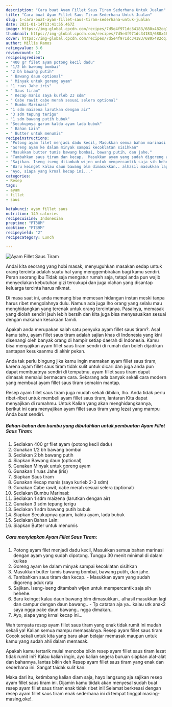 ```yaml
---
description: "Cara buat Ayam Fillet Saus Tiram Sederhana Untuk Jualan"
title: "Cara buat Ayam Fillet Saus Tiram Sederhana Untuk Jualan"
slug: 1-cara-buat-ayam-fillet-saus-tiram-sederhana-untuk-jualan
date: 2021-01-14T13:41:55.467Z
image: https://img-global.cpcdn.com/recipes/7d5e4f971dc34183/680x482cq70/ayam-fillet-saus-tiram-foto-resep-utama.jpg
thumbnail: https://img-global.cpcdn.com/recipes/7d5e4f971dc34183/680x482cq70/ayam-fillet-saus-tiram-foto-resep-utama.jpg
cover: https://img-global.cpcdn.com/recipes/7d5e4f971dc34183/680x482cq70/ayam-fillet-saus-tiram-foto-resep-utama.jpg
author: Millie Ramos
ratingvalue: 3.6
reviewcount: 12
recipeingredient:
- "400 gr filet ayam potong kecil dadu"
- "1/2 bh bawang bombai"
- "2 bh bawang putih"
- " Bawang daun optional"
- " Minyak untuk goreng ayam"
- "1 ruas Jahe iris"
- " Saus tiram"
- " Kecap manis saya kurleb 23 sdm"
- " Cabe rawit cabe merah sesuai selera optional"
- " Bumbu Marinasi"
- "1 sdm maizena larutkan dengan air"
- "3 sdm tepung terigu"
- "1 sdm bawang putih bubuk"
- "Secukupnya garam kaldu ayam lada bubuk"
- " Bahan Lain"
- " Butter untuk menumis"
recipeinstructions:
- "Potong ayam filet menjadi dadu kecil, Masukkan semua bahan marinasi dengan ayam yang sudah dipotong. Tunggu 30 menit minimal di dalam kulkas"
- "Goreng ayam ke dalam minyak sampai kecoklatan sisihkan"
- "Masukkan butter tumis bawang bombai, bawang putih, dan jahe."
- "Tambahkan saus tiram dan kecap.  Masukkan ayam yang sudah digoreng aduk rata"
- "Sajikan. Iseng-iseng ditambah wijen untuk mempercantik saja sih hehehe."
- "Baru keinget kalau daun bawang blm dimasukkan.. alhasil masukkan lagi dan campur dengan daun bawang.. Tp catatan aja ya.. kalau utk anak2 saya ngga pake daun bawang.. ngga dimakan.."
- "Ayo, siapa yang krnal kecap ini..."
categories:
- Resep
tags:
- ayam
- fillet
- saus

katakunci: ayam fillet saus 
nutrition: 149 calories
recipecuisine: Indonesian
preptime: "PT38M"
cooktime: "PT39M"
recipeyield: "2"
recipecategory: Lunch

---
```



![Ayam Fillet Saus Tiram](https://img-global.cpcdn.com/recipes/7d5e4f971dc34183/680x482cq70/ayam-fillet-saus-tiram-foto-resep-utama.jpg)

Andai kita seorang yang hobi masak, menyuguhkan masakan sedap untuk orang tercinta adalah suatu hal yang menggembirakan bagi kamu sendiri. Peran seorang ibu Tidak saja mengatur rumah saja, tetapi anda pun wajib menyediakan kebutuhan gizi tercukupi dan juga olahan yang disantap keluarga tercinta harus nikmat.

Di masa  saat ini, anda memang bisa memesan hidangan instan meski tanpa harus ribet mengolahnya dulu. Namun ada juga lho orang yang selalu mau menghidangkan yang terenak untuk orang tercintanya. Pasalnya, memasak yang diolah sendiri jauh lebih bersih dan kita juga bisa menyesuaikan sesuai dengan makanan kesukaan famili. 



Apakah anda merupakan salah satu penyuka ayam fillet saus tiram?. Asal kamu tahu, ayam fillet saus tiram adalah sajian khas di Indonesia yang kini disenangi oleh banyak orang di hampir setiap daerah di Indonesia. Kamu bisa menyajikan ayam fillet saus tiram sendiri di rumah dan boleh dijadikan santapan kesukaanmu di akhir pekan.

Anda tak perlu bingung jika kamu ingin memakan ayam fillet saus tiram, karena ayam fillet saus tiram tidak sulit untuk dicari dan juga anda pun dapat membuatnya sendiri di tempatmu. ayam fillet saus tiram dapat dimasak memalui bermacam cara. Sekarang ada banyak sekali cara modern yang membuat ayam fillet saus tiram semakin mantap.

Resep ayam fillet saus tiram juga mudah sekali dibikin, lho. Anda tidak perlu ribet-ribet untuk membeli ayam fillet saus tiram, lantaran Kita dapat menyajikan di rumahmu. Untuk Kalian yang akan menghidangkannya, berikut ini cara menyajikan ayam fillet saus tiram yang lezat yang mampu Anda buat sendiri.

<!--inarticleads1-->

##### Bahan-bahan dan bumbu yang dibutuhkan untuk pembuatan Ayam Fillet Saus Tiram:

1. Sediakan 400 gr filet ayam (potong kecil dadu)
1. Gunakan 1/2 bh bawang bombai
1. Sediakan 2 bh bawang putih
1. Siapkan  Bawang daun (optional)
1. Gunakan  Minyak untuk goreng ayam
1. Gunakan 1 ruas Jahe (iris)
1. Siapkan  Saus tiram
1. Gunakan  Kecap manis (saya kurleb 2-3 sdm)
1. Gunakan  Cabe rawit, cabe merah sesuai selera (optional)
1. Sediakan  Bumbu Marinasi:
1. Sediakan 1 sdm maizena (larutkan dengan air)
1. Gunakan 3 sdm tepung terigu
1. Sediakan 1 sdm bawang putih bubuk
1. Siapkan Secukupnya garam, kaldu ayam, lada bubuk
1. Sediakan  Bahan Lain:
1. Siapkan  Butter untuk menumis




<!--inarticleads2-->

##### Cara menyiapkan Ayam Fillet Saus Tiram:

1. Potong ayam filet menjadi dadu kecil, Masukkan semua bahan marinasi dengan ayam yang sudah dipotong. Tunggu 30 menit minimal di dalam kulkas
1. Goreng ayam ke dalam minyak sampai kecoklatan sisihkan
1. Masukkan butter tumis bawang bombai, bawang putih, dan jahe.
1. Tambahkan saus tiram dan kecap.  - Masukkan ayam yang sudah digoreng aduk rata
1. Sajikan. Iseng-iseng ditambah wijen untuk mempercantik saja sih hehehe.
1. Baru keinget kalau daun bawang blm dimasukkan.. alhasil masukkan lagi dan campur dengan daun bawang.. - Tp catatan aja ya.. kalau utk anak2 saya ngga pake daun bawang.. ngga dimakan..
1. Ayo, siapa yang krnal kecap ini...




Wah ternyata resep ayam fillet saus tiram yang enak tidak rumit ini mudah sekali ya! Kalian semua mampu memasaknya. Resep ayam fillet saus tiram Cocok sekali untuk kita yang baru akan belajar memasak maupun untuk kamu yang sudah ahli dalam memasak.

Apakah kamu tertarik mulai mencoba bikin resep ayam fillet saus tiram lezat tidak rumit ini? Kalau kalian ingin, ayo kalian segera buruan siapkan alat-alat dan bahannya, lantas bikin deh Resep ayam fillet saus tiram yang enak dan sederhana ini. Sangat taidak sulit kan. 

Maka dari itu, ketimbang kalian diam saja, hayo langsung aja sajikan resep ayam fillet saus tiram ini. Dijamin kamu tiidak akan menyesal sudah buat resep ayam fillet saus tiram enak tidak ribet ini! Selamat berkreasi dengan resep ayam fillet saus tiram enak sederhana ini di tempat tinggal masing-masing,oke!.

